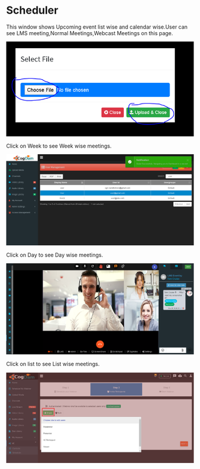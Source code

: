 # Scheduler

This window shows Upcoming event list wise and calendar wise.User can see LMS meeting,Normal Meetings,Webcast Meetings on this page.

![](../../.gitbook/assets/image%20%28253%29.png)

Click on Week to see Week wise meetings.

![](../../.gitbook/assets/image%20%2898%29.png)

Click on Day to see Day wise meetings.

![](../../.gitbook/assets/image%20%28196%29.png)

Click on list to see List wise meetings.

![](../../.gitbook/assets/image%20%28208%29.png)

